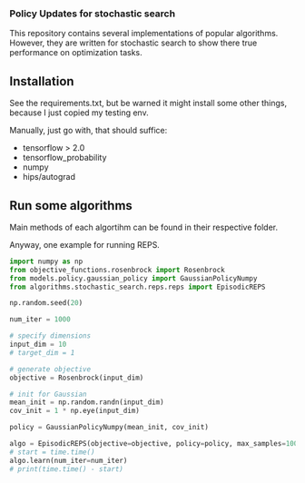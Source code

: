 ### Policy Updates for stochastic search

This repository contains several implementations of popular algorithms. 
However, they are written for stochastic search to show there true performance on optimization tasks. 

## Installation
See the requirements.txt, but be warned it might install some other things, because I just copied my testing env. 

Manually, just go with, that should suffice:
- tensorflow > 2.0
- tensorflow_probability
- numpy 
- hips/autograd

## Run some algorithms

Main methods of each algortihm can be found in their respective folder. 

Anyway, one example for running REPS.

```python
import numpy as np
from objective_functions.rosenbrock import Rosenbrock
from models.policy.gaussian_policy import GaussianPolicyNumpy
from algorithms.stochastic_search.reps.reps import EpisodicREPS

np.random.seed(20)

num_iter = 1000

# specify dimensions
input_dim = 10
# target_dim = 1

# generate objective
objective = Rosenbrock(input_dim)

# init for Gaussian
mean_init = np.random.randn(input_dim)
cov_init = 1 * np.eye(input_dim)

policy = GaussianPolicyNumpy(mean_init, cov_init)

algo = EpisodicREPS(objective=objective, policy=policy, max_samples=1000, n_samples=1000, epsilon=0.05)
# start = time.time()
algo.learn(num_iter=num_iter)
# print(time.time() - start)
```

